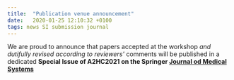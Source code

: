 ```yaml
---
title:  "Publication venue announcement"
date:   2020-01-25 12:10:32 +0100
tags: news SI submission journal
---
```


We are proud to announce that papers accepted at the workshop *and dutifully revised according to reviewers'* comments will be published in a dedicated **Special Issue of A2HC2021 on the Springer [Journal od Medical Systems](https://www.springer.com/journal/10916)**
